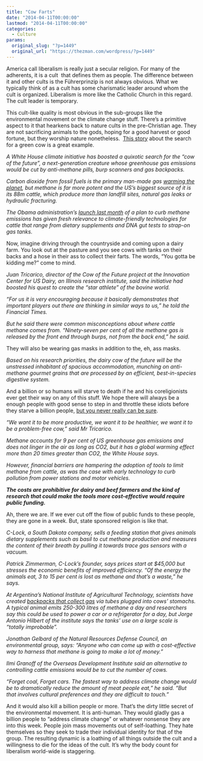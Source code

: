 ```yaml
---
title: "Cow Farts"
date: "2014-04-11T00:00:00"
lastmod: "2014-04-11T00:00:00"
categories:
  - Culture
params:
  original_slug: "?p=1449"
  original_url: "https://thezman.com/wordpress/?p=1449"
---
```


America call liberalism is really just a secular religion. For many of
the adherents, it is a cult  that defines them as people. The difference
between it and other cults is the Führerprinzip is not always obvious.
What we typically think of as a cult has some charismatic leader around
whom the cult is organized. Liberalism is more like the Catholic Church
in this regard. The cult leader is temporary.

This cult-like quality is most obvious in the sub-groups like the
environmental movement or the climate change stuff. There’s a primitive
aspect to it that hearkens back to nature cults in the pre-Christian
age. They are not sacrificing animals to the gods, hoping for a good
harvest or good fortune, but they worship nature nonetheless.  <a
href="http://www.ft.com/intl/cms/s/2/70637ed6-bece-11e3-a1bf-00144feabdc0.html#axzz2yLdphQKJ"
rel="noopener noreferrer" target="_blank">This story</a> about the
search for a green cow is a great example.

*A White House climate initiative has boosted a quixotic search for the
“cow of the future”, a next-generation creature whose greenhouse gas
emissions would be cut by anti-methane pills, burp scanners and gas
backpacks.*

*Carbon dioxide from fossil fuels is the primary man-made gas [warming
the
planet](http://www.ft.com/cms/s/0/4fb95100-9882-11e3-8503-00144feab7de.html "A high price for ignoring the risks of catastrophe - FT.com"),
but methane is far more potent and the US’s biggest source of it is its
88m cattle, which produce more than landfill sites, natural gas leaks or
hydraulic fracturing.*

*The Obama administration’s [launch last
month](http://www.ft.com/intl/cms/s/0/358e754e-b69b-11e3-905b-00144feabdc0.html?siteedition=intl "White House seeks to curb methane from US shale energy boom - FT.com")
of a plan to curb methane emissions has given fresh relevance to
climate-friendly technologies for cattle that range from dietary
supplements and DNA gut tests to strap-on gas tanks.*

Now, imagine driving through the countryside and coming upon a dairy
farm. You look out at the pasture and you see cows with tanks on their
backs and a hose in their ass to collect their farts. The words, “You
gotta be kidding me?” come to mind.

*Juan Tricarico, director of the Cow of the Future project at the
Innovation Center for US Dairy, an Illinois research institute, said the
initiative had boosted his quest to create the “star athlete” of the
bovine world.*

*“For us it is very encouraging because it basically demonstrates that
important players out there are thinking in similar ways to us,” he told
the Financial Times.*

*But he said there were common misconceptions about where cattle methane
comes from. “Ninety-seven per cent of all the methane gas is released by
the front end through burps, not from the back end,” he said.*

They will also be wearing gas masks in addition to the, eh, ass masks.

*Based on his research priorities, the dairy cow of the future will be
the unstressed inhabitant of spacious accommodation, munching on
anti-methane gourmet grains that are processed by an efficient,
best-in-species digestive system.*

And a billion or so humans will starve to death if he and his
coreligionists ever get their way on any of this stuff. We hope there
will always be a enough people with good sense to step in and throttle
these idiots before they starve a billion people,
<a href="http://en.wikipedia.org/wiki/Great_Chinese_Famine"
rel="noopener noreferrer" target="_blank">but you never really can be
sure</a>.

*“We want it to be more productive, we want it to be healthier, we want
it to be a problem-free cow,” said Mr Tricarico.*

*Methane accounts for 9 per cent of US greenhouse gas emissions and does
not linger in the air as long as CO2, but it has a global warming effect
more than 20 times greater than CO2, the White House says.*

*However, financial barriers are hampering the adoption of tools to
limit methane from cattle, as was the case with early technology to curb
pollution from power stations and motor vehicles.*

***The costs are prohibitive for dairy and beef farmers and the kind of
research that could make the tools more cost-effective would require
public funding.***

Ah, there we are. If we ever cut off the flow of public funds to these
people, they are gone in a week. But, state sponsored religion is like
that.

*C-Lock, a South Dakota company, sells a feeding station that gives
animals dietary supplements such as basil to cut methane production and
measures the content of their breath by pulling it towards trace gas
sensors with a vacuum.*

*Patrick Zimmerman, C-Lock’s founder, says prices start at $45,000 but
stresses the economic benefits of improved efficiency. “Of the energy
the animals eat, 3 to 15 per cent is lost as methane and that’s a
waste,” he says.*

*At Argentina’s National Institute of Agricultural Technology,
scientists have created [backpacks that collect
gas](http://intainforma.inta.gov.ar/?p=19084 "INTA - Gas from cows could fuel a car (Spanish)")
via tubes plugged into cows’ stomachs. A typical animal emits 250-300
litres of methane a day and researchers say this could be used to power
a car or a refrigerator for a day, but Jorge Antonio Hilbert of the
institute says the tanks’ use on a large scale is “totally improbable”.*

*Jonathan Gelbard of the Natural Resources Defense Council, an
environmental group, says: “Anyone who can come up with a cost-effective
way to harness that methane is going to make a lot of money.”*

*Ilmi Granoff of the Overseas Development Institute said an alternative
to controlling cattle emissions would be to cut the number of cows.*

*“Forget coal, Forget cars. The fastest way to address climate change
would be to dramatically reduce the amount of meat people eat,” he said.
“But that involves cultural preferences and they are difficult to
touch.”*

And it would also kill a billion people or more. That’s the dirty little
secret of the environmental movement. It is anti-human. They would
gladly gas a billion people to “address climate change” or whatever
nonsense they are into this week. People join mass movements out of
self-loathing. They hate themselves so they seek to trade their
individual identity for that of the group. The resulting dynamic is a
loathing of all things outside the cult and a willingness to die for the
ideas of the cult. It’s why the body count for liberalism world-wide is
staggering.
